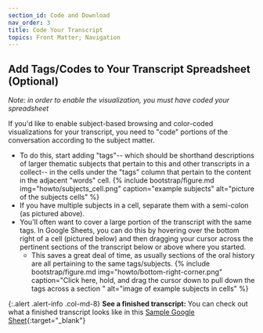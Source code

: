 ```yaml
---
section_id: Code and Download
nav_order: 3
title: Code Your Transcript
topics: Front Matter; Navigation
---
```


## Add Tags/Codes to Your Transcript Spreadsheet (Optional)

*Note: in order to enable the visualization, you must have coded your spreadsheet*

If you'd like to enable subject-based browsing and color-coded visualizations for your transcript, you need to "code" portions of the conversation according to the subject matter. 

- To do this, start adding "tags"-- which should be shorthand descriptions of larger thematic subjects that pertain to this and other transcripts in a collect-- in the cells under the "tags" column that pertain to the content in the adjacent "words" cell. 
{% include bootstrap/figure.md img="howto/subjects_cell.png" caption="example subjects" alt="picture of the subjects cells" %}
- If you have multiple subjects in a cell, separate them with a semi-colon (as pictured above). 
- You'll often want to cover a large portion of the transcript with the same tags. In Google Sheets, you can do this by hovering over the bottom right of a cell (pictured below) and then dragging your cursor across the pertinent sections of the transcript below or above where you started. 
    - This saves a great deal of time, as usually sections of the oral history are all pertaining to the same tags/subjects. 
{% include bootstrap/figure.md img="howto/bottom-right-corner.png" caption="Click here, hold, and drag the cursor down to pull down the tags across a section " alt="image of example subjects in cells" %}

{:.alert .alert-info .col-md-8} 
**See a finished transcript:** You can check out what a finished transcript looks like in this [Sample Google Sheet](https://docs.google.com/spreadsheets/d/1PjPOTsLjGdfFyIn1S4UyzAWkSHjajCxE7kdxP6asQoE/edit?usp=sharing){:target="_blank"}